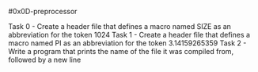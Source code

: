 #0x0D-preprocessor

Task 0 - Create a header file that defines a macro named SIZE as an abbreviation for the token 1024
Task 1 - Create a header file that defines a macro named PI as an abbreviation for the token 3.14159265359
Task 2 - Write a program that prints the name of the file it was compiled from, followed by a new line
